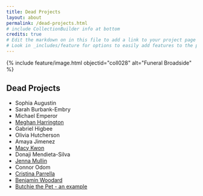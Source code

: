 ```yaml
---
title: Dead Projects
layout: about
permalink: /dead-projects.html
# include CollectionBuilder info at bottom
credits: true
# Edit the markdown on in this file to add a link to your project page
# Look in _includes/feature for options to easily add features to the page
---
```


{% include feature/image.html objectid="coll028" alt="Funeral Broadside" %}

## Dead Projects
- Sophia Augustin
- Sarah Burbank-Embry
- Michael Emperor
- [Meghan Harrington](https://lauraleibman.github.io/NJCem/search/index.html?q=harrington)
- Gabriel Higbee
- Olivia Hutcherson
- Amaya Jimenez
- [Macy Kwon](https://lauraleibman.github.io/NJCem/search/index.html?q=kwon)
- Donaji Mendieta-Silva
- [Jenna Mullin](https://lauraleibman.github.io/NJCem/search/index.html?q=Mullin)
- Connor Odom
- [Cristina Parrella](https://lauraleibman.github.io/NJCem/search/index.html?q=parrella)
- [Benjamin Woodard](https://lauraleibman.github.io/NJCem/browse.html#Woodard)
- [Butchie the Pet - an example](https://lauraleibman.github.io/NJCem/search/index.html?q=butchie)
